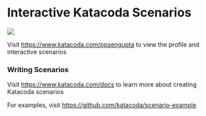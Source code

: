 # Interactive Katacoda Scenarios

[![](http://shields.katacoda.com/katacoda/ppsengupta/count.svg)](https://www.katacoda.com/ppsengupta "Get your profile on Katacoda.com")

Visit https://www.katacoda.com/ppsengupta to view the profile and interactive scenarios

### Writing Scenarios
Visit https://www.katacoda.com/docs to learn more about creating Katacoda scenarios

For examples, visit https://github.com/katacoda/scenario-example
